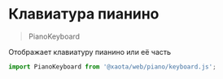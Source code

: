 # Клавиатура пианино
> PianoKeyboard

Отображает клавиатуру пианино или её часть

```javascript
import PianoKeyboard from '@xaota/web/piano/keyboard.js';
```

<ui-html>
  <piano-keyboard></piano-keyboard>
</ui-html>
